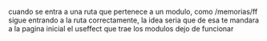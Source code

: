 cuando se entra a una ruta que pertenece a un modulo, como /memorias/ff sigue entrando a la ruta correctamente, la idea seria que de esa te mandara a la pagina inicial
el useffect que trae los modulos dejo de funcionar
